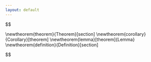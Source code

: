 ```yaml
---
layout: default
---
```


$$
<!-- 	\newtheorem{theorem}{Theorem}[section]
	\newtheorem{corollary}{Corollary}[theorem]
	\newtheorem{lemma}[theorem]{Lemma}
	\newtheorem{definition}{Definition}[section] -->

\newtheorem{theorem}{Theorem}[section]
\newtheorem{corollary}{Corollary}[theorem]
\newtheorem{lemma}[theorem]{Lemma}
\newtheorem{definition}{Definition}[section]

$$